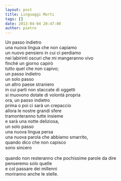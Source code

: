 ```yaml
---
layout: post
title: Linguaggi Morti
tags: []
date: 2013-04-04 20:47:00
author: pietro
---
```

Un passo indietro<br/>una nuova lingua che non capiamo<br/>un nuovo pensiero in cui ci perdiamo<br/>nei labirinti oscuri che mi mangeranno vivo<br/>finché un giorno capirò<br/>tutto quel che non capivo;<br/>un passo indietro<br/>un solo passo<br/>un altro paese straniero<br/>in cui parti non staccate di oggetti<br/>si muovono dotate di volontà propria<br/>ora, un passo indietro<br/>prima o poi ci sarà un crepaccio<br/>allora le nostre grandi sfere<br/>tramonteranno tutte insieme<br/>e sarà una notte deliziosa,<br/>un solo passo<br/>una nuova lingua persa<br/>una nuova parola che abbiamo smarrito,<br/>quando dico che non capisco<br/>sono sincero<br/><br/>quando non resteranno che pochissime parole da dire<br/>penseremo solo quelle<br/>e col passare dei millenni<br/>moriranno anche le stelle.<br/><br/>
